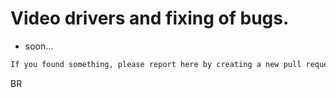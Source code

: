 # Video drivers and fixing of bugs.
- soon...

```txt
If you found something, please report here by creating a new pull request! =)
```
BR
